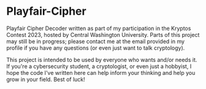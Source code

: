 # Playfair-Cipher
Playfair Cipher Decoder written as part of my participation in the Kryptos Contest 2023, hosted by Central Washington University. Parts of this project may still be in progress; please contact me at the email provided in my profile if you have any questions (or even just want to talk cryptology). 

This project is intended to be used by everyone who wants and/or needs it. If you're a cybersecurity student, a cryptologist, or even just a hobbyist, I hope the code I've written here can help inform your thinking and help you grow in your field. Best of luck!
